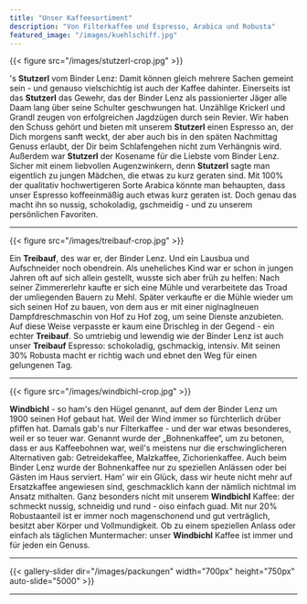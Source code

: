 ```yaml
---
title: "Unser Kaffeesortiment"
description: "Von Filterkaffee und Espresso, Arabica und Robusta"
featured_image: "/images/kuehlschiff.jpg"
---
```


{{< figure src="/images/stutzerl-crop.jpg" >}}

's **Stutzerl** vom Binder Lenz: Damit können gleich mehrere Sachen gemeint sein - und genauso vielschichtig ist auch der Kaffee dahinter. Einerseits ist das **Stutzerl** das Gewehr, das der Binder Lenz als passionierter Jäger alle Daam lang über seine Schulter geschwungen hat. Unzählige Krickerl und Grandl zeugen von erfolgreichen Jagdzügen durch sein Revier. Wir haben den Schuss gehört und bieten mit unserem **Stutzerl** einen Espresso an, der Dich morgens sanft weckt, der aber auch bis in den späten Nachmittag Genuss erlaubt, der Dir beim Schlafengehen nicht zum Verhängnis wird.
Außerdem war **Stutzerl** der Kosename für die Liebste vom Binder Lenz. Sicher mit einem liebvollen Augenzwinkern, denn **Stutzerl** sagte man eigentlich zu jungen Mädchen, die etwas zu kurz geraten sind. Mit 100% der qualitativ hochwertigeren Sorte Arabica könnte man behaupten, dass unser Espresso koffeeinmäßig auch etwas kurz geraten ist. Doch genau das macht ihn so nussig, schokoladig, gschmeidig - und zu unserem persönlichen Favoriten.

---

{{< figure src="/images/treibauf-crop.jpg" >}}

Ein **Treibauf**, des war er, der Binder Lenz. Und ein Lausbua und Aufschneider noch obendrein. Als uneheliches Kind war er schon in jungen Jahren oft auf sich allein gestellt, wusste sich aber früh zu helfen: Nach seiner Zimmererlehr kaufte er sich eine Mühle und verarbeitete das Troad der umliegenden Bauern zu Mehl. Später verkaufte er die Mühle wieder um sich seinen Hof zu bauen, von dem aus er mit einer niglnaglneuen Dampfdreschmaschin von Hof zu Hof zog, um seine Dienste anzubieten. Auf diese Weise verpasste er kaum eine Drischleg in der Gegend - ein echter **Treibauf**.
So umtriebig und lewendig wie der Binder Lenz ist auch unser **Treibauf** Espresso: schokoladig, gschmackig, intensiv. Mit seinen 30% Robusta macht er richtig wach und ebnet den Weg für einen gelungenen Tag.

---

{{< figure src="/images/windbichl-crop.jpg" >}}

**Windbichl** - so ham's den Hügel genannt, auf dem der Binder Lenz um 1900 seinen Hof gebaut hat. Weil der Wind immer so fürchterlich drüber pfiffen hat. Damals gab's nur Filterkaffee - und der war etwas besonderes, weil er so teuer war. Genannt wurde der „Bohnenkaffee“, um zu betonen, dass er aus Kaffeebohnen war, weil's meistens nur die erschwinglicheren Alternativen gab: Getreidekaffee, Malzkaffee, Zichorienkaffee.
Auch beim Binder Lenz wurde der Bohnenkaffee nur zu speziellen Anlässen oder bei Gästen im Haus serviert. Ham' wir ein Glück, dass wir heute nicht mehr auf Ersatzkaffee angewiesen sind, geschmacklich kann der nämlich nichtmal im Ansatz mithalten. Ganz besonders nicht mit unserem **Windbichl** Kaffee: der schmeckt nussig, schneidig und rund - oiso einfach guad. Mit nur 20% Robustaanteil ist er immer noch magenschonend und gut verträglich, besitzt aber Körper und Vollmundigkeit. Ob zu einem speziellen Anlass oder einfach als täglichen Muntermacher: unser **Windbichl** Kaffee ist immer und für jeden ein Genuss.

---

{{< gallery-slider dir="/images/packungen"  width="700px" height="750px" auto-slide="5000" >}}

---
